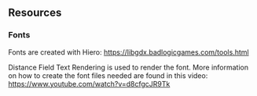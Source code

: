 ## Resources

### Fonts
Fonts are created with Hiero: https://libgdx.badlogicgames.com/tools.html

Distance Field Text Rendering is used to render the font. More information on how to create the
font files needed are found in this video: https://www.youtube.com/watch?v=d8cfgcJR9Tk